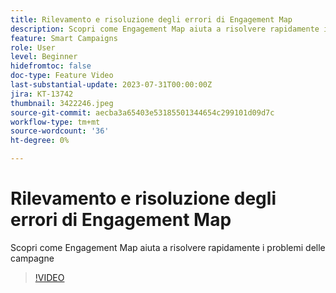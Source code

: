 ```yaml
---
title: Rilevamento e risoluzione degli errori di Engagement Map
description: Scopri come Engagement Map aiuta a risolvere rapidamente i problemi delle campagne
feature: Smart Campaigns
role: User
level: Beginner
hidefromtoc: false
doc-type: Feature Video
last-substantial-update: 2023-07-31T00:00:00Z
jira: KT-13742
thumbnail: 3422246.jpeg
source-git-commit: aecba3a65403e53185501344654c299101d09d7c
workflow-type: tm+mt
source-wordcount: '36'
ht-degree: 0%

---
```



# Rilevamento e risoluzione degli errori di Engagement Map

Scopri come Engagement Map aiuta a risolvere rapidamente i problemi delle campagne

>[!VIDEO](https://video.tv.adobe.com/v/3422246/?learn=on)

